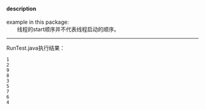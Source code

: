 #### description
example in this package:  
&emsp;&emsp;线程的start顺序并不代表线程启动的顺序。
	 
*** 
RunTest.java执行结果：
```
1
2
9
8
3
5
7
6
4
```
